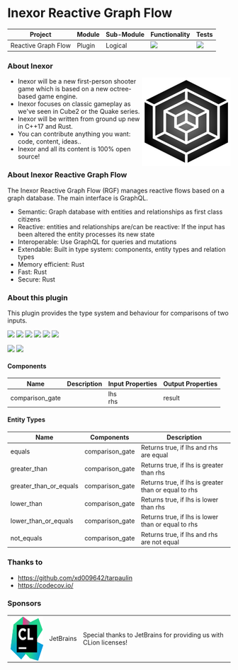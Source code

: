 # Inexor Reactive Graph Flow

| Project | Module | Sub-Module | Functionality | Tests |
| --- | --- | --- | --- | --- |
| Reactive Graph Flow | Plugin | Logical | <img src="https://img.shields.io/badge/state-completed-brightgreen"> | [<img src="https://img.shields.io/codecov/c/github/aschaeffer/inexor-rgf-plugin-comparison">](https://app.codecov.io/gh/aschaeffer/inexor-rgf-plugin-comparison) |

### About Inexor

<a href="https://inexor.org/">
<img align="right" width="200" height="200" src="https://raw.githubusercontent.com/aschaeffer/inexor-rgf-plugin-comparison/main/docs/images/inexor_2.png">
</a>

* Inexor will be a new first-person shooter game which is based on a new octree-based game engine.
* Inexor focuses on classic gameplay as we've seen in Cube2 or the Quake series.
* Inexor will be written from ground up new in C++17 and Rust.
* You can contribute anything you want: code, content, ideas..
* Inexor and all its content is 100% open source!

### About Inexor Reactive Graph Flow

The Inexor Reactive Graph Flow (RGF) manages reactive flows based on a graph database. The main interface is GraphQL.

* Semantic: Graph database with entities and relationships as first class citizens
* Reactive: entities and relationships are/can be reactive: If the input has been altered the entity processes its new state
* Interoperable: Use GraphQL for queries and mutations
* Extendable: Built in type system: components, entity types and relation types
* Memory efficient: Rust
* Fast: Rust
* Secure: Rust

### About this plugin

This plugin provides the type system and behaviour for comparisons of two inputs.

[<img src="https://img.shields.io/badge/Language-Rust-brightgreen">](https://www.rust-lang.org/)
[<img src="https://img.shields.io/badge/Platforms-Linux%20%26%20Windows-brightgreen">]()
[<img src="https://img.shields.io/github/workflow/status/aschaeffer/inexor-rgf-plugin-comparison/Rust">](https://github.com/aschaeffer/inexor-rgf-plugin-comparison/actions?query=workflow%3ARust)
[<img src="https://img.shields.io/github/last-commit/aschaeffer/inexor-rgf-plugin-comparison">]()
[<img src="https://img.shields.io/github/languages/code-size/aschaeffer/inexor-rgf-plugin-comparison">]()
[<img src="https://img.shields.io/codecov/c/github/aschaeffer/inexor-rgf-plugin-comparison">](https://app.codecov.io/gh/aschaeffer/inexor-rgf-plugin-comparison)

[<img src="https://img.shields.io/github/license/aschaeffer/inexor-rgf-plugin-comparison">](https://github.com/aschaeffer/inexor-rgf-plugin-comparison/blob/main/LICENSE)
[<img src="https://img.shields.io/discord/698219248954376256?logo=discord">](https://discord.com/invite/acUW8k7)

#### Components

| Name | Description | Input Properties | Output Properties |
| --- | --- | --- | --- |
| comparison_gate | | lhs<br>rhs | result |

#### Entity Types

| Name | Components | Description |
| --- | --- | --- |
| equals | comparison_gate | Returns true, if lhs and rhs are equal|
| greater_than | comparison_gate | Returns true, if lhs is greater than rhs|
| greater_than_or_equals | comparison_gate | Returns true, if lhs is greater than or equal to rhs|
| lower_than | comparison_gate | Returns true, if lhs is lower than rhs|
| lower_than_or_equals | comparison_gate | Returns true, if lhs is lower than or equal to rhs|
| not_equals | comparison_gate | Returns true, if lhs and rhs are not equal|

### Thanks to

* https://github.com/xd009642/tarpaulin
* https://codecov.io/

### Sponsors

| | | |
| --- | --- | --- |
| <a href="https://www.jetbrains.com/?from=github.com/inexorgame"><img align="right" width="100" height="100" src="https://raw.githubusercontent.com/aschaeffer/inexor-rgf-plugin-comparison/main/docs/images/icon_CLion.svg"></a> | JetBrains | Special thanks to JetBrains for providing us with CLion licenses! |
